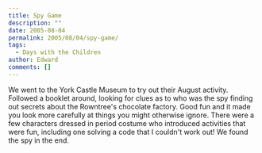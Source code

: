 ```yaml
---
title: Spy Game
description: ""
date: 2005-08-04
permalink: 2005/08/04/spy-game/
tags:
  - Days with the Children
author: Edward
comments: []
---
```


We went to the York Castle Museum to try out their August activity.
Followed a booklet around, looking for clues as to who was the spy
finding out secrets about the Rowntree\'s chocolate factory. Good fun
and it made you look more carefully at things you might otherwise
ignore. There were a few characters dressed in period costume who
introduced activities that were fun, including one solving a code that I
couldn\'t work out! We found the spy in the end.

